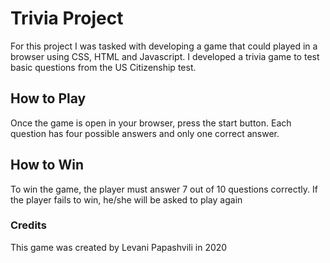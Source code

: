 # Trivia Project

For this project I was tasked with developing a game that could played in a browser using CSS, HTML and Javascript. I developed a trivia game to test basic questions from the US Citizenship test.

## How to Play

Once the game is open in your browser, press the start button.  Each question has four possible answers and only one correct answer.

## How to Win

To win the game, the player must answer 7 out of 10 questions correctly.  If the player fails to win, he/she will be asked to play again

### Credits

This game was created by Levani Papashvili in 2020
